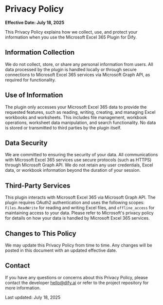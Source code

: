 # Privacy Policy

**Effective Date: July 18, 2025**

This Privacy Policy explains how we collect, use, and protect your information when you use the Microsoft Excel 365 Plugin for Dify.

## Information Collection

We do not collect, store, or share any personal information from users. All data processed by the plugin is handled locally or through secure connections to Microsoft Excel 365 services via Microsoft Graph API, as required for functionality.

## Use of Information

The plugin only accesses your Microsoft Excel 365 data to provide the requested features, such as reading, writing, creating, and managing Excel workbooks and worksheets. This includes file management, workbook operations, worksheet data manipulation, and search functionality. No data is stored or transmitted to third parties by the plugin itself.

## Data Security

We are committed to ensuring the security of your data. All communications with Microsoft Excel 365 services use secure protocols (such as HTTPS) through Microsoft Graph API. We do not retain any user credentials, Excel data, or workbook information beyond the duration of your session.

## Third-Party Services

This plugin interacts with Microsoft Excel 365 via Microsoft Graph API. The plugin requires OAuth2 authentication and uses the following scopes: `Files.ReadWrite` for reading and writing Excel files, and `offline_access` for maintaining access to your data. Please refer to Microsoft's privacy policy for details on how your data is handled by Microsoft Excel 365 services.

## Changes to This Policy

We may update this Privacy Policy from time to time. Any changes will be posted in this document with an updated effective date.

## Contact

If you have any questions or concerns about this Privacy Policy, please contact the developer [hello@dify.ai](mailto:hello@dify.ai) or refer to the project repository for more information.

Last updated: July 18, 2025
